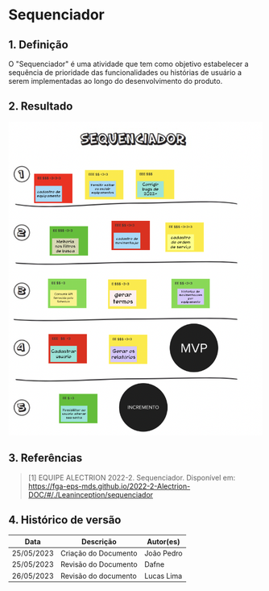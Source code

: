 # Sequenciador

## 1. Definição

O "Sequenciador" é uma atividade que tem como objetivo estabelecer a sequência de prioridade das funcionalidades ou histórias de usuário a serem implementadas ao longo do desenvolvimento do produto.

## 2. Resultado

![Sequenciador](../../assets/lean-inception/sequenciador.png)

## 3. Referências

> [1] EQUIPE ALECTRION 2022-2. Sequenciador. Disponível em: https://fga-eps-mds.github.io/2022-2-Alectrion-DOC/#/./Leaninception/sequenciador


## 4. Histórico de versão

|**Data**|**Descrição**|**Autor(es)**|
|--------|-------------|--------------|
|25/05/2023| Criação do Documento | João Pedro |
|25/05/2023| Revisão do Documento | Dafne |
| 26/05/2023 | Revisão do documento | Lucas Lima |

